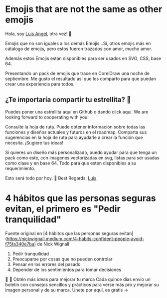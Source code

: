 # Emojis that are not the same as other emojis

Hola, soy [Luis Angel](https://luisangelmaciel.netlify.app/), otra vez! 👋

Emojis que no son iguales a los demás Emojis...Si, otros emojis más en cátalogo de emojis, pero estos fueron trazados con amor, mucho amor. 

Además estos Emojis estan disponibles para ser usados en SVG, CSS, base 64. 

Presentando un pack de emojis que trace en CorelDraw una noche de septiembre. Me gusto el resultado  así que los comparto para que puedan crear una experiencia para todos. 

## ¿Te importaría compartir tu estrellita? 💙
Puedes poner una estrellita aquí en Github o dando click aquí. 
We are looking forward to cooperating with you!   

Consulte la hoja de ruta. 
Puede obtener información sobre todas las funciones y diseños actuales y futuros en el <span lang="en">roadmap</span>. 
Comparta sus sugerencias en la hoja de ruta para ayudarle a crear la función que necesita. ¡Sugiere tus ideas!

Si quieres un diseño más personalizado, puedo ayudar para que tenga un pack como este, con imagenes vectorizadas en svg, listas para ser usadas como clase y en base 64. Todo para que esten disponibles a su requerimiento. 

Esto será todo por hoy. 🤝
Best Regards, [Luis](https://mr-code-querido-diario.vercel.app/about/)

# 4 hábitos que las personas seguras evitan, el primero es "Pedir tranquilidad" 
Fuente original en [4 hábitos que las personas seguras evitan] (https://nickwignall.medium.com/4-habits-confident-people-avoid-f75fa340e7ba) de Nick Wignall
1. Pedir tranquilidad
2. Preocuparse por cosas que no pueden controlar
3. Pensar en los errores del pasado
4. Depender de los sentimientos para tomar decisiones

🧠 💪 Obtén más ideas para mejorar tu marca
Cada quince días envío un boletín con consejos sencillos y prácticos para verse más pro y mejorar su imagen personal y de su marca. Únete por aquí, es gratis →
